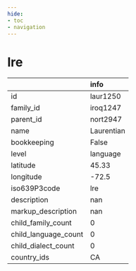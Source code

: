 ```yaml
---
hide:
- toc
- navigation
---
```

# lre
|                      | info       |
|:---------------------|:-----------|
| id                   | laur1250   |
| family_id            | iroq1247   |
| parent_id            | nort2947   |
| name                 | Laurentian |
| bookkeeping          | False      |
| level                | language   |
| latitude             | 45.33      |
| longitude            | -72.5      |
| iso639P3code         | lre        |
| description          | nan        |
| markup_description   | nan        |
| child_family_count   | 0          |
| child_language_count | 0          |
| child_dialect_count  | 0          |
| country_ids          | CA         |